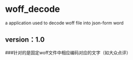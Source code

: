 # woff_decode
a application used to decode woff file into json-form word
## version：1.0
###针对的是固定woff文件中相应编码对应的文字（如大众点评）

